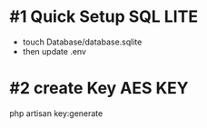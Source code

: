 # #1 Quick Setup SQL LITE
- touch Database/database.sqlite
- then update .env

# #2 create Key AES KEY
php artisan key:generate 
